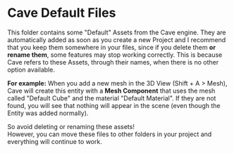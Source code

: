 # Cave Default Files

This folder contains some "Default" Assets from the Cave engine. They are automatically added as soon as you create a new Project and I recommend that you keep them somewhere in your files, since if you delete them **or rename them**, some features may stop working correctly. This is because Cave refers to these Assets, through their names, when there is no other option available.

**For example:** When you add a new mesh in the 3D View (Shift + A > Mesh), Cave will create this entity with a **Mesh Component** that uses the mesh called "Default Cube" and the material "Default Material". If they are not found, you will see that nothing will appear in the scene (even though the Entity was added normally).

<div class="red">
So avoid deleting or renaming these assets!
</div>
However, you can move these files to other folders in your project and everything will continue to work.